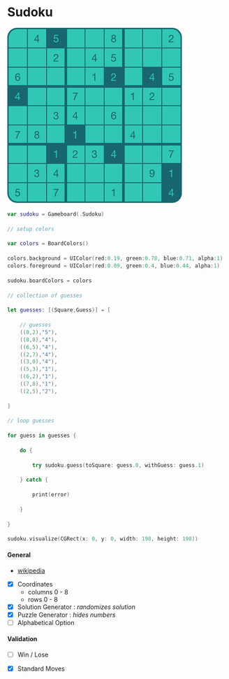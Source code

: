 # Sudoku

![Sudoku](./images/sudoku.png?raw=true)

```swift
var sudoku = Gameboard(.Sudoku)

// setup colors

var colors = BoardColors()

colors.background = UIColor(red:0.19, green:0.78, blue:0.71, alpha:1)
colors.foreground = UIColor(red:0.09, green:0.4, blue:0.44, alpha:1)

sudoku.boardColors = colors

// collection of guesses

let guesses: [(Square,Guess)] = [
    
    // guesses
    ((0,2),"5"),
    ((8,8),"4"),
    ((6,5),"4"),
    ((2,7),"4"),
    ((3,0),"4"),
    ((5,3),"1"),
    ((6,2),"1"),
    ((7,8),"1"),
    ((2,5),"2"),
    
]

// loop guesses

for guess in guesses {
    
    do {
        
        try sudoku.guess(toSquare: guess.0, withGuess: guess.1)
        
    } catch {
        
        print(error)
        
    }
    
}

sudoku.visualize(CGRect(x: 0, y: 0, width: 198, height: 198))
```

#### General

- [wikipedia](https://en.wikipedia.org/wiki/Sudoku)
- [x] Coordinates
	- columns 0 - 8
	- rows 0 - 8
- [x] Solution Generator : *randomizes solution*
- [x] Puzzle Generator : *hides numbers*
- [ ] Alphabetical Option

#### Validation

- [ ] Win / Lose

- [x] Standard Moves